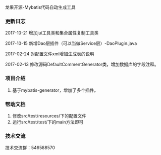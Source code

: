 龙果开源-Mybatis代码自动生成工具

### 更新日志
2017-10-21 增加jui工具类和集合属性复制工具类

2017-10-15 新增Dao层插件（可以当做Service层）-DaoPlugin.java

2017-02-24 对配置文件xml增加生成表的说明

2017-02-13 修改源码DefaultCommentGenerator类，增加数据库的字段注释。

### 项目介绍
1. 基于mybatis-generator，增加了多个插件。


### 帮助文档
1. 修改src/test/resources/下的配置文件
2. 运行src/test/test/下的main方法即可

### 技术交流
技术交流群：546588570


